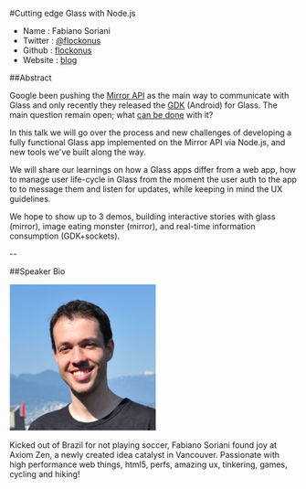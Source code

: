 #Cutting edge Glass with Node.js


* Name      : Fabiano Soriani
* Twitter   : [@flockonus]()
* Github    : [flockonus][]
* Website   : [blog][]

##Abstract

Google been pushing the [Mirror API](https://developers.google.com/glass/about) as the main way to communicate with Glass and only recently they released the [GDK](https://developers.google.com/glass/gdk) (Android) for Glass. The main question remain open; what [can be done](http://venturebeat.com/2013/04/10/google-glass-app-funding/) with it?

In this talk we will go over the process and new challenges of developing a fully functional Glass app implemented on the Mirror API via Node.js, and new tools we've built along the way.

We will share our learnings on how a Glass apps differ from a web app, how to manage user life-cycle in Glass from the moment the user auth to the app to to message them and listen for updates, while keeping in mind the UX guidelines.

We hope to show up to 3 demos, building interactive stories with glass (mirror), image eating monster (mirror), and real-time information consumption (GDK+sockets).

--

##Speaker Bio

![flockonus](images/flockonus.png)

Kicked out of Brazil for not playing soccer, Fabiano Soriani found joy at Axiom Zen, a newly created idea catalyst in Vancouver. Passionate with high performance web things, html5, perfs, amazing ux, tinkering, games, cycling and hiking!


[@flockonus]:http://twitter.com/flockonus
[flockonus]:http://github.com/marcysutton
[blog]:http://fabianosoriani.wordpress.com/

